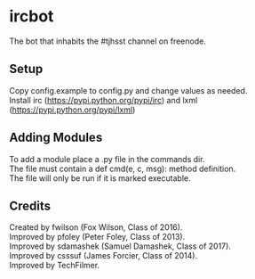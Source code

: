 ircbot
======

The bot that inhabits the #tjhsst channel on freenode.


Setup
-----
Copy config.example to config.py and change values as needed.  
Install irc (https://pypi.python.org/pypi/irc) and lxml (https://pypi.python.org/pypi/lxml)

Adding Modules
--------------
To add a module place a <mod>.py file in the commands dir.  
The file must contain a def cmd(e, c, msg): method definition.  
The file will only be run if it is marked executable.

Credits
-------
Created by fwilson (Fox Wilson, Class of 2016).  
Improved by pfoley (Peter Foley, Class of 2013).  
Improved by sdamashek (Samuel Damashek, Class of 2017).  
Improved by csssuf (James Forcier, Class of 2014).  
Improved by TechFilmer.  
